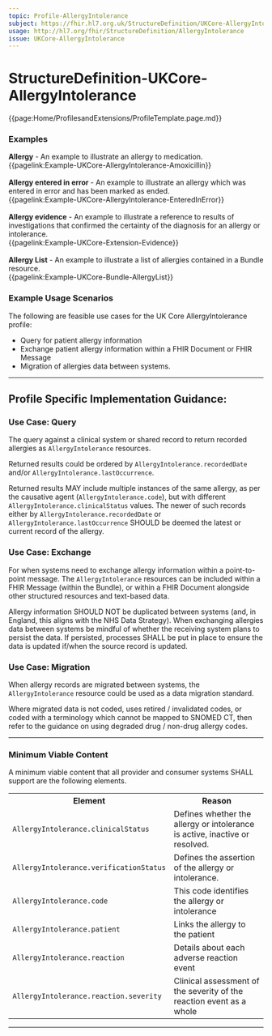 ```yaml
---
topic: Profile-AllergyIntolerance
subject: https://fhir.hl7.org.uk/StructureDefinition/UKCore-AllergyIntolerance
usage: http://hl7.org/fhir/StructureDefinition/AllergyIntolerance
issue: UKCore-AllergyIntolerance
---
```

# StructureDefinition-UKCore-AllergyIntolerance

<nocheck>

{{page:Home/ProfilesandExtensions/ProfileTemplate.page.md}}

<div id="Examples" class="tabcontent">
  <h3>Examples</h3>
<b>Allergy</b> - An example to illustrate an allergy to medication.
<br>{{pagelink:Example-UKCore-AllergyIntolerance-Amoxicillin}}
<br><br>
<b>Allergy entered in error</b> - An example to illustrate an allergy which was entered in error and has been marked as ended.
<br>{{pagelink:Example-UKCore-AllergyIntolerance-EnteredInError}}
<br><br>
<b>Allergy evidence</b> - An example to illustrate a reference to results of investigations that confirmed the certainty of the diagnosis for an allergy or intolerance.
<br>{{pagelink:Example-UKCore-Extension-Evidence}}
<br><br>
<b>Allergy List</b> - An example to illustrate a list of allergies contained in a Bundle resource.
<br>{{pagelink:Example-UKCore-Bundle-AllergyList}}
</div>
</nocheck>

### Example Usage Scenarios

The following are feasible use cases for the UK Core AllergyIntolerance profile:

- Query for patient allergy information
- Exchange patient allergy information within a FHIR Document or FHIR Message
- Migration of allergies data between systems. 

<hr class="thickline">

## Profile Specific Implementation Guidance: ##

### Use Case: Query

The query against a clinical system or shared record to return recorded allergies as `AllergyIntolerance` resources.

Returned results could be ordered by `AllergyIntolerance.recordedDate` and/or `AllergyIntolerance.lastOccurrence`.

Returned results MAY include multiple instances of the same allergy, as per the causative agent (`AllergyIntolerance.code`), but with different `AllergyIntolerance.clinicalStatus` values. The newer of such records either by `AllergyIntolerance.recordedDate` or `AllergyIntolerance.lastOccurrence` SHOULD be deemed the latest or current record of the allergy.

### Use Case: Exchange

For when systems need to exchange allergy information within a point-to-point message. The `AllergyIntolerance` resources can be included within a FHIR Message (within the Bundle), or within a FHIR Document alongside other structured resources and text-based data.

Allergy information SHOULD NOT be duplicated between systems (and, in England, this aligns with the NHS Data Strategy). When exchanging allergies data between systems be mindful of whether the receiving system plans to persist the data. If persisted, processes SHALL be put in place to ensure the data is updated if/when the source record is updated.

### Use Case: Migration

When allergy records are migrated between systems, the `AllergyIntolerance` resource could be used as a data migration standard.

Where migrated data is not coded, uses retired / invalidated codes, or coded with a terminology which cannot be mapped to SNOMED CT, then refer to the guidance on using degraded drug / non-drug allergy codes.

---

<h3>Minimum Viable Content </h3>

A minimum viable content that all provider and consumer systems SHALL support are the following elements.

<table class="assets" title="Minimum Viable Content list">
<tr>
<th class="width30">Element</th>
<th class="width70">Reason</th>
</tr>
<tr>
<td><code>AllergyIntolerance.clinicalStatus</code></td>
<td>Defines whether the allergy or intolerance is active, inactive or resolved.</td>
</tr>
<tr>
<td><code>AllergyIntolerance.verificationStatus</code></td>
<td>Defines the assertion of the allergy or intolerance.</td>
</tr>
<tr>
<td><code>AllergyIntolerance.code</code></td>
<td>This code identifies the allergy or intolerance</td>
</tr>
<tr>
<td><code>AllergyIntolerance.patient</code></td>
<td>Links the allergy to the patient</td>
</tr>
<tr>
<td><code>AllergyIntolerance.reaction</code></td>
<td>Details about each adverse reaction event</td>
</tr>
<tr>
<td><code>AllergyIntolerance.reaction.severity</code></td>
<td>Clinical assessment of the severity of the reaction event as a whole</td>
</tr>
</table>

---

